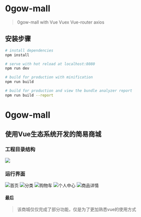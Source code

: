 # 0gow-mall

> 0gow-mall with Vue Vuex Vue-router axios

## 安装步骤

``` bash
# install dependencies
npm install

# serve with hot reload at localhost:8080
npm run dev

# build for production with minification
npm run build

# build for production and view the bundle analyzer report
npm run build --report
```

# 0gow-mall
## 使用Vue生态系统开发的简易商城
### 工程目录结构

<img src="./dir-image/dir.png">

### 运行界面

<img src="./dir-image/home.png" title="首页">

<img src="./dir-image/fenlei.png" title="分类">

<img src="./dir-image/cart.png" title="购物车">

<img src="./dir-image/my.png" title="个人中心">

<img src="./dir-image/detail.png" title="商品详情">

#### 最后
>该商城仅仅完成了部分功能，仅是为了更加熟悉vue的使用方式